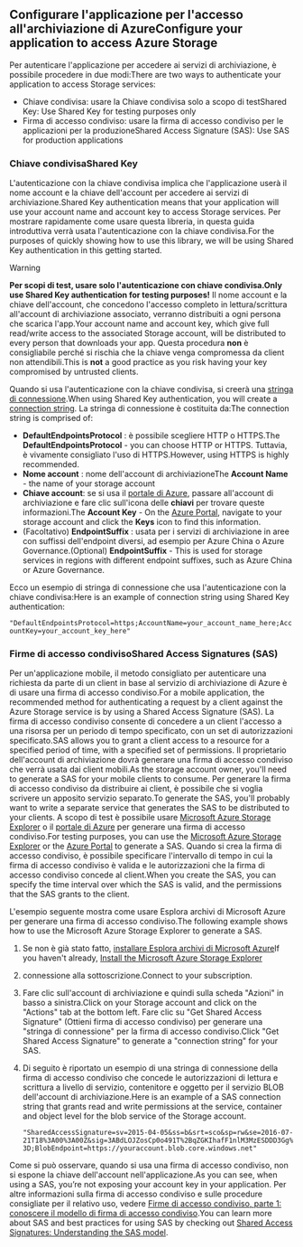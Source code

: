 ## <a name="configure-your-application-to-access-azure-storage"></a><span data-ttu-id="5b24b-101">Configurare l'applicazione per l'accesso all'archiviazione di Azure</span><span class="sxs-lookup"><span data-stu-id="5b24b-101">Configure your application to access Azure Storage</span></span>
<span data-ttu-id="5b24b-102">Per autenticare l'applicazione per accedere ai servizi di archiviazione, è possibile procedere in due modi:</span><span class="sxs-lookup"><span data-stu-id="5b24b-102">There are two ways to authenticate your application to access Storage services:</span></span>

* <span data-ttu-id="5b24b-103">Chiave condivisa: usare la Chiave condivisa solo a scopo di test</span><span class="sxs-lookup"><span data-stu-id="5b24b-103">Shared Key: Use Shared Key for testing purposes only</span></span>
* <span data-ttu-id="5b24b-104">Firma di accesso condiviso: usare la firma di accesso condiviso per le applicazioni per la produzione</span><span class="sxs-lookup"><span data-stu-id="5b24b-104">Shared Access Signature (SAS): Use SAS for production applications</span></span>

### <a name="shared-key"></a><span data-ttu-id="5b24b-105">Chiave condivisa</span><span class="sxs-lookup"><span data-stu-id="5b24b-105">Shared Key</span></span>
<span data-ttu-id="5b24b-106">L'autenticazione con la chiave condivisa implica che l'applicazione userà il nome account e la chiave dell'account per accedere ai servizi di archiviazione.</span><span class="sxs-lookup"><span data-stu-id="5b24b-106">Shared Key authentication means that your application will use your account name and account key to access Storage services.</span></span> <span data-ttu-id="5b24b-107">Per mostrare rapidamente come usare questa libreria, in questa guida introduttiva verrà usata l'autenticazione con la chiave condivisa.</span><span class="sxs-lookup"><span data-stu-id="5b24b-107">For the purposes of quickly showing how to use this library, we will be using Shared Key authentication in this getting started.</span></span>

> [!WARNING] 
> <span data-ttu-id="5b24b-108">**Per scopi di test, usare solo l'autenticazione con chiave condivisa.**</span><span class="sxs-lookup"><span data-stu-id="5b24b-108">**Only use Shared Key authentication for testing purposes!**</span></span> <span data-ttu-id="5b24b-109">Il nome account e la chiave dell'account, che concedono l'accesso completo in lettura/scrittura all'account di archiviazione associato, verranno distribuiti a ogni persona che scarica l'app.</span><span class="sxs-lookup"><span data-stu-id="5b24b-109">Your account name and account key, which give full read/write access to the associated Storage account, will be distributed to every person that downloads your app.</span></span> <span data-ttu-id="5b24b-110">Questa procedura **non** è consigliabile perché si rischia che la chiave venga compromessa da client non attendibili.</span><span class="sxs-lookup"><span data-stu-id="5b24b-110">This is **not** a good practice as you risk having your key compromised by untrusted clients.</span></span>
> 
> 

<span data-ttu-id="5b24b-111">Quando si usa l'autenticazione con la chiave condivisa, si creerà una [stringa di connessione](../articles/storage/common/storage-configure-connection-string.md).</span><span class="sxs-lookup"><span data-stu-id="5b24b-111">When using Shared Key authentication, you will create a [connection string](../articles/storage/common/storage-configure-connection-string.md).</span></span> <span data-ttu-id="5b24b-112">La stringa di connessione è costituita da:</span><span class="sxs-lookup"><span data-stu-id="5b24b-112">The connection string is comprised of:</span></span>  

* <span data-ttu-id="5b24b-113">**DefaultEndpointsProtocol** : è possibile scegliere HTTP o HTTPS.</span><span class="sxs-lookup"><span data-stu-id="5b24b-113">The **DefaultEndpointsProtocol** - you can choose HTTP or HTTPS.</span></span> <span data-ttu-id="5b24b-114">Tuttavia, è vivamente consigliato l'uso di HTTPS.</span><span class="sxs-lookup"><span data-stu-id="5b24b-114">However, using HTTPS is highly recommended.</span></span>
* <span data-ttu-id="5b24b-115">**Nome account** : nome dell'account di archiviazione</span><span class="sxs-lookup"><span data-stu-id="5b24b-115">The **Account Name** - the name of your storage account</span></span>
* <span data-ttu-id="5b24b-116">**Chiave account**: se si usa il [portale di Azure](https://portal.azure.com), passare all'account di archiviazione e fare clic sull'icona delle **chiavi** per trovare queste informazioni.</span><span class="sxs-lookup"><span data-stu-id="5b24b-116">The **Account Key** - On the [Azure Portal](https://portal.azure.com), navigate to your storage account and click the **Keys** icon to find this information.</span></span>
* <span data-ttu-id="5b24b-117">(Facoltativo) **EndpointSuffix** : usata per i servizi di archiviazione in aree con suffissi dell'endpoint diversi, ad esempio per Azure China o Azure Governance.</span><span class="sxs-lookup"><span data-stu-id="5b24b-117">(Optional) **EndpointSuffix** - This is used for storage services in regions with different endpoint suffixes, such as Azure China or Azure Governance.</span></span>

<span data-ttu-id="5b24b-118">Ecco un esempio di stringa di connessione che usa l'autenticazione con la chiave condivisa:</span><span class="sxs-lookup"><span data-stu-id="5b24b-118">Here is an example of connection string using Shared Key authentication:</span></span>

`"DefaultEndpointsProtocol=https;AccountName=your_account_name_here;AccountKey=your_account_key_here"`

### <a name="shared-access-signatures-sas"></a><span data-ttu-id="5b24b-119">Firme di accesso condiviso</span><span class="sxs-lookup"><span data-stu-id="5b24b-119">Shared Access Signatures (SAS)</span></span>
<span data-ttu-id="5b24b-120">Per un'applicazione mobile, il metodo consigliato per autenticare una richiesta da parte di un client in base al servizio di archiviazione di Azure è di usare una firma di accesso condiviso.</span><span class="sxs-lookup"><span data-stu-id="5b24b-120">For a mobile application, the recommended method for authenticating a request by a client against the Azure Storage service is by using a Shared Access Signature (SAS).</span></span> <span data-ttu-id="5b24b-121">La firma di accesso condiviso consente di concedere a un client l'accesso a una risorsa per un periodo di tempo specificato, con un set di autorizzazioni specificato.</span><span class="sxs-lookup"><span data-stu-id="5b24b-121">SAS allows you to grant a client access to a resource for a specified period of time, with a specified set of permissions.</span></span>
<span data-ttu-id="5b24b-122">Il proprietario dell'account di archiviazione dovrà generare una firma di accesso condiviso che verrà usata dai client mobili.</span><span class="sxs-lookup"><span data-stu-id="5b24b-122">As the storage account owner, you'll need to generate a SAS for your mobile clients to consume.</span></span> <span data-ttu-id="5b24b-123">Per generare la firma di accesso condiviso da distribuire ai client, è possibile che si voglia scrivere un apposito servizio separato.</span><span class="sxs-lookup"><span data-stu-id="5b24b-123">To generate the SAS, you'll probably want to write a separate service that generates the SAS to be distributed to your clients.</span></span> <span data-ttu-id="5b24b-124">A scopo di test è possibile usare [Microsoft Azure Storage Explorer](http://storageexplorer.com) o il [portale di Azure](https://portal.azure.com) per generare una firma di accesso condiviso.</span><span class="sxs-lookup"><span data-stu-id="5b24b-124">For testing purposes, you can use the [Microsoft Azure Storage Explorer](http://storageexplorer.com) or the [Azure Portal](https://portal.azure.com) to generate a SAS.</span></span> <span data-ttu-id="5b24b-125">Quando si crea la firma di accesso condiviso, è possibile specificare l'intervallo di tempo in cui la firma di accesso condiviso è valida e le autorizzazioni che la firma di accesso condiviso concede al client.</span><span class="sxs-lookup"><span data-stu-id="5b24b-125">When you create the SAS, you can specify the time interval over which the SAS is valid, and the permissions that the SAS grants to the client.</span></span>

<span data-ttu-id="5b24b-126">L'esempio seguente mostra come usare Esplora archivi di Microsoft Azure per generare una firma di accesso condiviso.</span><span class="sxs-lookup"><span data-stu-id="5b24b-126">The following example shows how to use the Microsoft Azure Storage Explorer to generate a SAS.</span></span>

1. <span data-ttu-id="5b24b-127">Se non è già stato fatto, [installare Esplora archivi di Microsoft Azure](http://storageexplorer.com)</span><span class="sxs-lookup"><span data-stu-id="5b24b-127">If you haven't already, [Install the Microsoft Azure Storage Explorer](http://storageexplorer.com)</span></span>
2. <span data-ttu-id="5b24b-128">connessione alla sottoscrizione.</span><span class="sxs-lookup"><span data-stu-id="5b24b-128">Connect to your subscription.</span></span>
3. <span data-ttu-id="5b24b-129">Fare clic sull'account di archiviazione e quindi sulla scheda "Azioni" in basso a sinistra.</span><span class="sxs-lookup"><span data-stu-id="5b24b-129">Click on your Storage account and click on the "Actions" tab at the bottom left.</span></span> <span data-ttu-id="5b24b-130">Fare clic su "Get Shared Access Signature" (Ottieni firma di accesso condiviso) per generare una "stringa di connessione" per la firma di accesso condiviso.</span><span class="sxs-lookup"><span data-stu-id="5b24b-130">Click "Get Shared Access Signature" to generate a "connection string" for your SAS.</span></span>
4. <span data-ttu-id="5b24b-131">Di seguito è riportato un esempio di una stringa di connessione della firma di accesso condiviso che concede le autorizzazioni di lettura e scrittura a livello di servizio, contenitore e oggetto per il servizio BLOB dell'account di archiviazione.</span><span class="sxs-lookup"><span data-stu-id="5b24b-131">Here is an example of a SAS connection string that grants read and write permissions at the service, container and object level for the blob service of the Storage account.</span></span>
   
   `"SharedAccessSignature=sv=2015-04-05&ss=b&srt=sco&sp=rw&se=2016-07-21T18%3A00%3A00Z&sig=3ABdLOJZosCp0o491T%2BqZGKIhafF1nlM3MzESDDD3Gg%3D;BlobEndpoint=https://youraccount.blob.core.windows.net"`

<span data-ttu-id="5b24b-132">Come si può osservare, quando si usa una firma di accesso condiviso, non si espone la chiave dell'account nell'applicazione.</span><span class="sxs-lookup"><span data-stu-id="5b24b-132">As you can see, when using a SAS, you’re not exposing your account key in your application.</span></span> <span data-ttu-id="5b24b-133">Per altre informazioni sulla firma di accesso condiviso e sulle procedure consigliate per il relativo uso, vedere [Firme di accesso condiviso, parte 1: conoscere il modello di firma di accesso condiviso](../articles/storage/common/storage-dotnet-shared-access-signature-part-1.md).</span><span class="sxs-lookup"><span data-stu-id="5b24b-133">You can learn more about SAS and best practices for using SAS by checking out [Shared Access Signatures: Understanding the SAS model](../articles/storage/common/storage-dotnet-shared-access-signature-part-1.md).</span></span>

